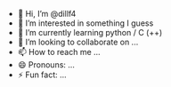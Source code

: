 - 👋 Hi, I’m @dillf4
- 👀 I’m interested in something I guess
- 🌱 I’m currently learning python / C (++)
- 💞️ I’m looking to collaborate on ...
- 📫 How to reach me ...
- 😄 Pronouns: ...
- ⚡ Fun fact: ...

<!---
dillf4/dillf4 is a ✨ special ✨ repository because its `README.md` (this file) appears on your GitHub profile.
You can click the Preview link to take a look at your changes.
--->
